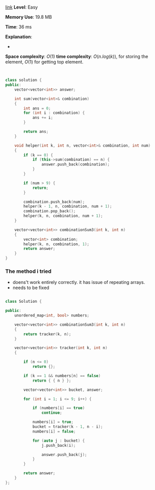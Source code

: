 #

[link]()
**Level**: Easy

**Memory Use**: 19.8 MB

**Time**: 36 ms

**Explanation**:

-

**Space complexity**: $O(1)$
**time complexity**: $O(n.log(k))$, for storing the element, $O(1)$ for getting top element.

```cpp


class solution {
public:
    vector<vector<int>> answer;

    int sum(vector<int>& combination)
    {
        int ans = 0;
        for (int i : combination) {
            ans += i;
        }

        return ans;
    }

    void helper(int k, int n, vector<int>& combination, int num)
    {
        if (k == 0) {
            if (this->sum(combination) == n) {
                answer.push_back(combination);
            }
        }

        if (num > 9) {
            return;
        }

        combination.push_back(num);
        helper(k - 1, n, combination, num + 1);
        combination.pop_back();
        helper(k, n, combination, num + 1);
    }

    vector<vector<int>> combinationSum3(int k, int n)
    {
        vector<int> combination;
        helper(k, n, combination, 1);
        return answer;
    }
}


```

### The method i tried

-   doens't work entirely correctly. it has issue of repeating arrays.
-   needs to be fixed
```cpp

class Solution {

public:
    unordered_map<int, bool> numbers;

    vector<vector<int>> combinationSum3(int k, int n)
    {
        return tracker(k, n);
    }

    vector<vector<int>> tracker(int k, int n)
    {

        if (n <= 0)
            return {};

        if (k == 1 && numbers[n] == false)
            return { { n } };

        vector<vector<int>> bucket, answer;

        for (int i = 1; i <= 9; i++) {

            if (numbers[i] == true)
                continue;

            numbers[i] = true;
            bucket = tracker(k - 1, n - i);
            numbers[i] = false;

            for (auto j : bucket) {
                j.push_back(i);

                answer.push_back(j);
            }
        }

        return answer;
    }
};
```
